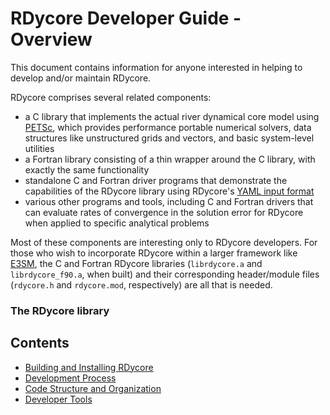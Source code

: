 # RDycore Developer Guide - Overview

This document contains information for anyone interested in helping to
develop and/or maintain RDycore.

RDycore compriseѕ several related components:

* a C library that implements the actual river dynamical core model using
  [PETSc](https://petsc.org/release/), which provides performance portable
  numerical solvers, data structures like unstructured grids and vectors,
  and basic system-level utilities
* a Fortran library consisting of a thin wrapper around the C library, with
  exactly the same functionality
* standalone C and Fortran driver programs that demonstrate the capabilities of
  the RDycore library using RDycore's [YAML input format](../common/input.md)
* various other programs and tools, including C and Fortran drivers that
  can evaluate rates of convergence in the solution error for RDycore when
  applied to specific analytical problems

Most of these components are interesting only to RDycore developers. For those
who wish to incorporate RDycore within a larger framework like [E3SM](https://e3sm.org),
the C and Fortran RDycore libraries (`librdycore.a` and `librdycore_f90.a`, when
built) and their corresponding header/module files (`rdycore.h` and `rdycore.mod`,
respectively) are all that is needed.

### The RDycore library

## Contents

* [Building and Installing RDycore](installation.md)
* [Development Process](development.md)
* [Code Structure and Organization](organization.md)
* [Developer Tools](tools.md)
